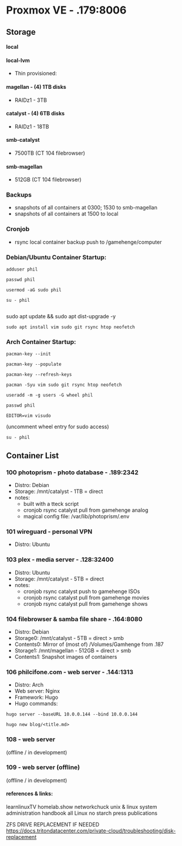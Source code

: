 # Proxmox VE - .179:8006

## Storage

#### local

#### local-lvm
- Thin provisioned:

#### magellan - (4) 1TB disks
- RAIDz1 - 3TB

#### catalyst - (4) 6TB disks
- RAIDz1 - 18TB

#### smb-catalyst 
- 7500TB (CT 104 filebrowser)
#### smb-magellan 
- 512GB (CT 104 filebrowser)

### Backups

- snapshots of all containers at 0300; 1530 to smb-magellan
- snapshots of all containers at 1500 to local

### Cronjob

- rsync local container backup push to /gamehenge/computer


### Debian/Ubuntu Container Startup:

```shell
adduser phil
```
```shell
passwd phil
```
```shell
usermod -aG sudo phil
```
```shell
su - phil
```
```shell
```
sudo apt update && sudo apt dist-upgrade -y
```shell
sudo apt install vim sudo git rsync htop neofetch
```

### Arch Container Startup:

```shell
pacman-key --init
```
```shell
pacman-key --populate
```
```shell
pacman-key --refresh-keys
```
```shell
pacman -Syu vim sudo git rsync htop neofetch
```
```shell
useradd -m -g users -G wheel phil
```
```shell
passwd phil
```
```shell
EDITOR=vim visudo 
```
(uncomment wheel entry for sudo access)
```shell
su - phil
```

## Container List

### 100 photoprism - photo database - .189:2342
- Distro: Debian
- Storage: /mnt/catalyst - 1TB = direct
- notes:
	- built with a tteck script
	- cronjob rsync catalyst pull from gamehenge analog
	- magical config file: /var/lib/photoprism/.env

### 101 wireguard - personal VPN
- Distro: Ubuntu


### 103 plex - media server - .128:32400 
- Distro: Ubuntu
- Storage: /mnt/catalyst - 5TB = direct
- notes:
	- cronjob rsync catalyst push to gamehenge ISOs
	- cronjob rsync catalyst pull from gamehenge movies
	- cronjob rsync catalyst pull from gamehenge shows

### 104 filebrowser & samba file share - .164:8080
- Distro: Debian
- Storage0: /mnt/catalyst - 5TB = direct > smb
- Contents0: Mirror of (most of) /Volumes/Gamhenge from .187
- Storage1: /mnt/magellan - 512GB = direct > smb
- Contents1: Snapshot images of containers


### 106 philcifone.com - web server - .144:1313
- Distro: Arch
- Web server: Nginx
- Framework: Hugo
- Hugo commands:
```shell
hugo server --baseURL 10.0.0.144 --bind 10.0.0.144
```
```shell
hugo new blog/<title.md>
```

### 108 - web server
(offline / in development)

### 109 - web server (offline)
(offline / in development)

#### references & links:
learnlinuxTV
homelab.show
networkchuck
unix & linux system administration handbook
all Linux no starch press publications

ZFS DRIVE REPLACEMENT IF NEEDED
https://docs.tritondatacenter.com/private-cloud/troubleshooting/disk-replacement
